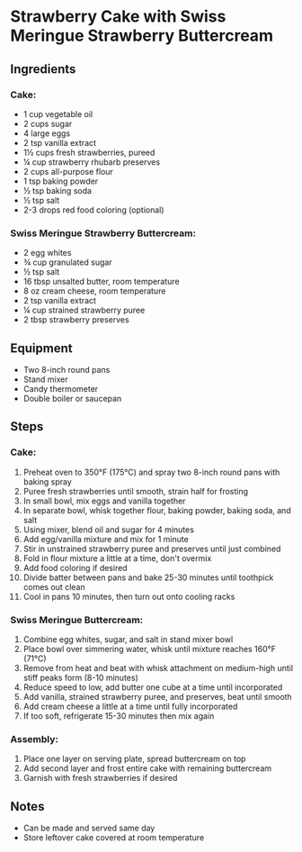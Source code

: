 # Strawberry Cake with Swiss Meringue Strawberry Buttercream

## Ingredients

### Cake:
- 1 cup vegetable oil
- 2 cups sugar
- 4 large eggs
- 2 tsp vanilla extract
- 1½ cups fresh strawberries, pureed
- ¼ cup strawberry rhubarb preserves
- 2 cups all-purpose flour
- 1 tsp baking powder
- ½ tsp baking soda
- ½ tsp salt
- 2-3 drops red food coloring (optional)

### Swiss Meringue Strawberry Buttercream:
- 2 egg whites
- ¾ cup granulated sugar
- ½ tsp salt
- 16 tbsp unsalted butter, room temperature
- 8 oz cream cheese, room temperature
- 2 tsp vanilla extract
- ¼ cup strained strawberry puree
- 2 tbsp strawberry preserves

## Equipment
- Two 8-inch round pans
- Stand mixer
- Candy thermometer
- Double boiler or saucepan

## Steps

### Cake:
1) Preheat oven to 350°F (175°C) and spray two 8-inch round pans with baking spray
2) Puree fresh strawberries until smooth, strain half for frosting
3) In small bowl, mix eggs and vanilla together
4) In separate bowl, whisk together flour, baking powder, baking soda, and salt
5) Using mixer, blend oil and sugar for 4 minutes
6) Add egg/vanilla mixture and mix for 1 minute
7) Stir in unstrained strawberry puree and preserves until just combined
8) Fold in flour mixture a little at a time, don't overmix
9) Add food coloring if desired
10) Divide batter between pans and bake 25-30 minutes until toothpick comes out clean
11) Cool in pans 10 minutes, then turn out onto cooling racks

### Swiss Meringue Buttercream:
1) Combine egg whites, sugar, and salt in stand mixer bowl
2) Place bowl over simmering water, whisk until mixture reaches 160°F (71°C)
3) Remove from heat and beat with whisk attachment on medium-high until stiff peaks form (8-10 minutes)
4) Reduce speed to low, add butter one cube at a time until incorporated
5) Add vanilla, strained strawberry puree, and preserves, beat until smooth
6) Add cream cheese a little at a time until fully incorporated
7) If too soft, refrigerate 15-30 minutes then mix again

### Assembly:
1) Place one layer on serving plate, spread buttercream on top
2) Add second layer and frost entire cake with remaining buttercream
3) Garnish with fresh strawberries if desired

## Notes
- Can be made and served same day
- Store leftover cake covered at room temperature 